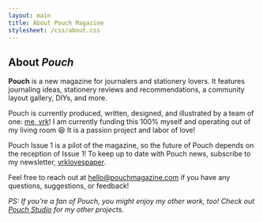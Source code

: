 ```yaml
---
layout: main
title: About Pouch Magazine
stylesheet: /css/about.css
---
```


## About _Pouch_

**Pouch** is a new magazine for journalers and stationery lovers. It features journaling ideas, stationery reviews and recommendations, a community layout gallery, DIYs, and more.

Pouch is currently produced, written, designed, and illustrated by a team of one: [me, vrk](https://www.victoriakirst.com/)! I am currently funding this 100% myself and operating out of my living room 😆 It is a passion project and labor of love!

Pouch Issue 1 is a pilot of the magazine, so the future of Pouch depends on the reception of Issue 1! To keep up to date with Pouch news, subscribe to my newsletter, [vrklovespaper](https://vrklovespaper.substack.com/).

Feel free to reach out at [hello@pouchmagazine.com](mailto:hello@pouchmagazine.com) if you have any questions, suggestions, or feedback!



_PS: If you’re a fan of Pouch, you might enjoy my other work, too! Check out [Pouch Studio](https://pouch.studio) for my other projects._